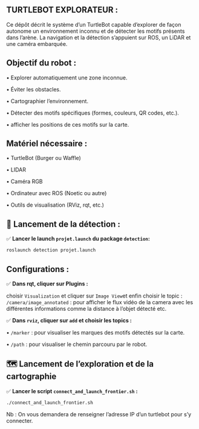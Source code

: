 ## TURTLEBOT EXPLORATEUR :

Ce dépôt décrit le système d’un TurtleBot capable d’explorer de façon autonome un environnement inconnu et de détecter les motifs présents dans l’arène. La navigation et la détection s’appuient sur ROS, un LiDAR et une caméra embarquée.

## Objectif du robot :

•	Explorer automatiquement une zone inconnue.

•	Éviter les obstacles.

•	Cartographier l’environnement.

•	Détecter des motifs spécifiques (formes, couleurs, QR codes, etc.).

•	afficher les positions de ces motifs sur la carte.

## Matériel nécessaire :

•	TurtleBot (Burger ou Waffle)

•	LIDAR

•	Caméra RGB

•	Ordinateur avec ROS (Noetic ou autre)

•	Outils de visualisation (RViz, rqt, etc.)


## 🚀 Lancement de la détection :

✅ **Lancer le launch `projet.launch` du package `detection`:**
```bash
roslaunch detection projet.launch
```
## Configurations :

✅ **Dans rqt, cliquer sur Plugins :**

choisir `Visualization` et cliquer sur `Image View`et enfin choisir le topic : `/camera/image_annotated` : pour afficher le flux vidéo de la camera avec les différentes informations comme la distance à l’objet détecté etc.

✅ **Dans `rviz`, cliquer sur `add` et choisir les topics :** 

•	`/marker` : pour visualiser les marques des motifs détectés sur la carte.

•	`/path` : pour visualiser le chemin parcouru par le robot.

## 🗺️ Lancement de l’exploration et de la cartographie

✅ **Lancer le script `connect_and_launch_frontier.sh` :**
```bash
./connect_and_launch_frontier.sh
```
Nb : On vous demandera de renseigner l’adresse IP d’un turtlebot pour s’y connecter.
